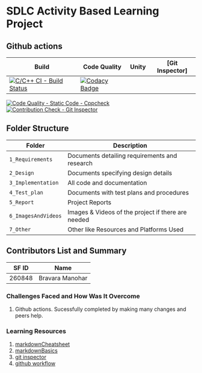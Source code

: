 # SDLC Activity Based Learning Project

## Github actions
Build | Code Quality | Unity | [Git Inspector]
------|----------|-------|--------------
[![C/C++ CI - Build Status](https://github.com/manoharbrvara/Stepin_mini_project_LTTS/actions/workflows/c-cpp.yml/badge.svg)](https://github.com/manoharbrvara/Stepin_mini_project_LTTS/actions/workflows/c-cpp.yml) | [![Codacy Badge](https://app.codacy.com/project/badge/Grade/f1a82b689a7d4f7fb363ea16ccbdd5b8)](https://www.codacy.com/gh/manoharbrvara/Stepin_mini_project_LTTS/dashboard?utm_source=github.com&amp;utm_medium=referral&amp;utm_content=manoharbrvara/Stepin_mini_project_LTTS&amp;utm_campaign=Badge_Grade)
[![Code Quality - Static Code - Cppcheck](https://github.com/manoharbrvara/Stepin_mini_project_LTTS/actions/workflows/cppcheck.yml/badge.svg)](https://github.com/manoharbrvara/Stepin_mini_project_LTTS/actions/workflows/cppcheck.yml) 
[![Contribution Check - Git Inspector](https://github.com/manoharbrvara/Stepin_mini_project_LTTS/actions/workflows/gitinspector.yml/badge.svg)](https://github.com/manoharbrvara/Stepin_mini_project_LTTS/actions/workflows/gitinspector.yml)




<!--lint disable no-duplicate-headings-->
## Folder Structure
Folder             | Description
-------------------| -----------------------------------------
`1_Requirements`   | Documents detailing requirements and research
`2_Design`         | Documents specifying design details
`3_Implementation` | All code and documentation
`4_Test_plan`      | Documents with test plans and procedures
`5_Report`         | Project Reports
`6_ImagesAndVideos`| Images & Videos of the project if there are needed
`7_Other`          | Other like Resources and Platforms Used  

<!--lint disable no-duplicate-headings-->
## Contributors List and Summary

SF ID  |  Name   
-------|---------
260848 | Bravara Manohar     

<!--lint disable no-duplicate-headings-->
### Challenges Faced and How Was It Overcome
1. Github actions. Sucessfully completed by making many changes and peers help.

<!--lint disable no-duplicate-headings-->
### Learning Resources

1. [markdownCheatsheet](https://github.com/adam-p/markdown-here/wiki/Markdown-Cheatsheet)
2. [markdownBasics](https://guides.github.com/features/mastering-markdown/)
3. [git inspector](https://github.com/ejwa/gitinspector.git)
4. [github workflow](https://docs.github.com/en/actions/learn-github-action) 
